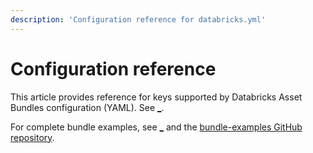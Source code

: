 ```yaml
---
description: 'Configuration reference for databricks.yml'
---
```


<!-- DO NOT EDIT. This file is autogenerated with https://github.com/databricks/cli -->

# Configuration reference

This article provides reference for keys supported by Databricks Asset Bundles configuration (YAML). See [_](/dev-tools/bundles/index.md).

For complete bundle examples, see [_](/dev-tools/bundles/resource-examples.md) and the [bundle-examples GitHub repository](https://github.com/databricks/bundle-examples).

